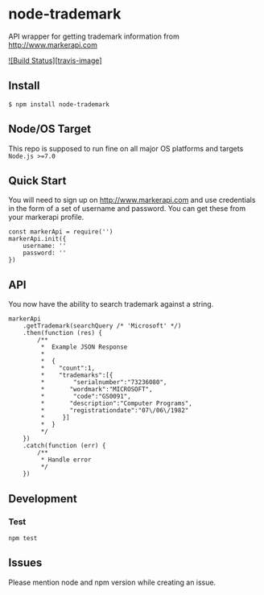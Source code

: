 # node-trademark 

API wrapper for getting trademark information from http://www.markerapi.com

[![Build Status][travis-image]][travis-url]

## Install

```
$ npm install node-trademark
```

## Node/OS Target

This repo is supposed to run fine on all major OS platforms and targets `Node.js >=7.0`

## Quick Start

You will need to sign up on http://www.markerapi.com and use credentials in the form of a set of username and password. You can get these from your markerapi profile.

```
const markerApi = require('')
markerApi.init({
    username: ''
    password: ''
})
```

## API

You now have the ability to search trademark against a string.

```
markerApi
    .getTrademark(searchQuery /* 'Microsoft' */)
    .then(function (res) {
        /**
         *  Example JSON Response
         *
         *  {
         *    "count":1,
         *    "trademarks":[{
         *        "serialnumber":"73236080",
         *       "wordmark":"MICROSOFT",
         *        "code":"GS0091",
         *       "description":"Computer Programs",
         *       "registrationdate":"07\/06\/1982"
         *     }]
         *  }
         */
    })
    .catch(function (err) {
        /**
         * Handle error
         */
    })
```

## Development

### Test

```
npm test
```

## Issues

Please mention node and npm version while creating an issue.

[travis-url]: https://travis-ci.org/tushararora/node-trademark
